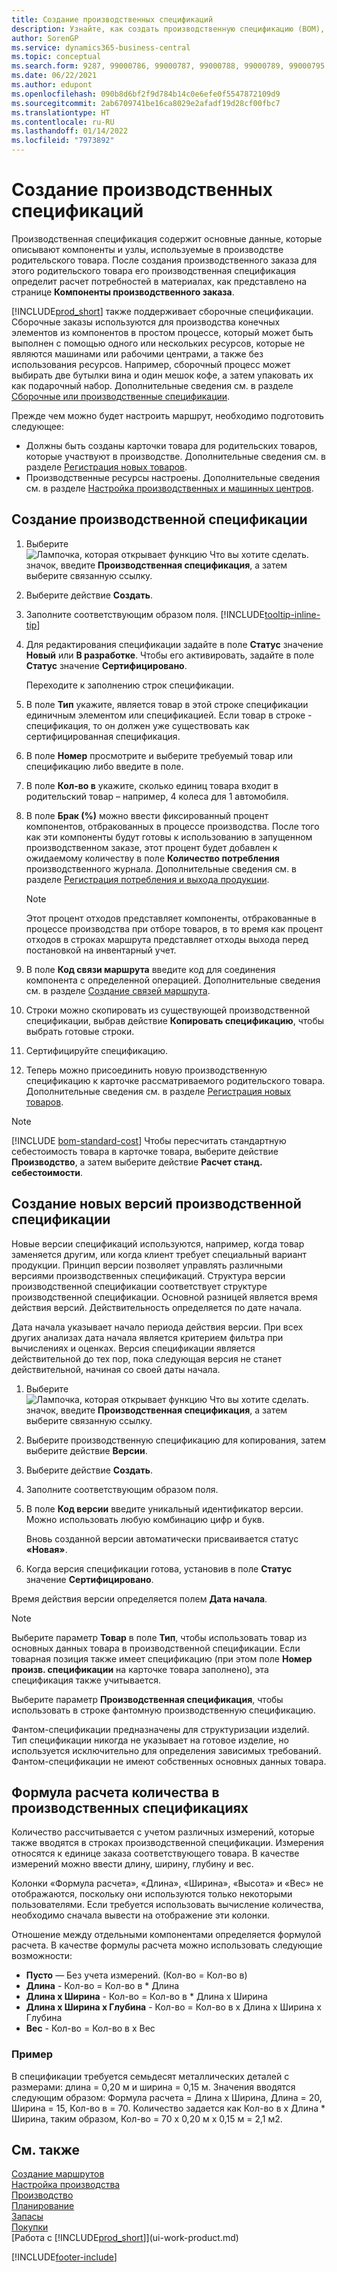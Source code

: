 ```yaml
---
title: Создание производственных спецификаций
description: Узнайте, как создать производственную спецификацию (BOM), новые версии производственной спецификации и как использовать формулу расчета количества.
author: SorenGP
ms.service: dynamics365-business-central
ms.topic: conceptual
ms.search.form: 9287, 99000786, 99000787, 99000788, 99000789, 99000795, 99000797, 99000800, 99000809, 99000811, 99000812, 99000818
ms.date: 06/22/2021
ms.author: edupont
ms.openlocfilehash: 090b8d6bf2f9d784b14c0e6efe0f5547872109d9
ms.sourcegitcommit: 2ab6709741be16ca8029e2afadf19d28cf00fbc7
ms.translationtype: HT
ms.contentlocale: ru-RU
ms.lasthandoff: 01/14/2022
ms.locfileid: "7973892"
---
```

# <a name="create-production-boms"></a>Создание производственных спецификаций

Производственная спецификация содержит основные данные, которые описывают компоненты и узлы, используемые в производстве родительского товара. После создания производственного заказа для этого родительского товара его производственная спецификация определит расчет потребностей в материалах, как представлено на странице **Компоненты производственного заказа**.

[!INCLUDE[prod_short](includes/prod_short.md)] также поддерживает сборочные спецификации. Сборочные заказы используются для производства конечных элементов из компонентов в простом процессе, который может быть выполнен с помощью одного или нескольких ресурсов, которые не являются машинами или рабочими центрами, а также без использования ресурсов. Например, сборочный процесс может выбирать две бутылки вина и один мешок кофе, а затем упаковать их как подарочный набор. Дополнительные сведения см. в разделе [Сборочные или производственные спецификации](inventory-how-work-boms.md#assembly-boms-or-production-boms).  

Прежде чем можно будет настроить маршрут, необходимо подготовить следующее:  

- Должны быть созданы карточки товара для родительских товаров, которые участвуют в производстве. Дополнительные сведения см. в разделе [Регистрация новых товаров](inventory-how-register-new-items.md).
- Производственные ресурсы настроены. Дополнительные сведения см. в разделе [Настройка производственных и машинных центров](production-how-to-set-up-work-and-machine-centers.md).

## <a name="to-create-a-production-bom"></a>Создание производственной спецификации

1. Выберите ![Лампочка, которая открывает функцию Что вы хотите сделать.](media/ui-search/search_small.png "Что вы хотите сделать") значок, введите **Производственная спецификация**, а затем выберите связанную ссылку.  
2. Выберите действие **Создать**.  
3. Заполните соответствующим образом поля. [!INCLUDE[tooltip-inline-tip](includes/tooltip-inline-tip_md.md)]
4. Для редактирования спецификации задайте в поле **Статус** значение **Новый** или **В разработке**. Чтобы его активировать, задайте в поле **Статус** значение **Сертифицировано**.  

    Переходите к заполнению строк спецификации.
5. В поле **Тип** укажите, является товар в этой строке спецификации единичным элементом или спецификацией. Если товар в строке - спецификация, то он должен уже существовать как сертифицированная спецификация.  
6. В поле **Номер** просмотрите и выберите требуемый товар или спецификацию либо введите в поле.  
7. В поле **Кол-во в** укажите, сколько единиц товара входит в родительский товар – например, 4 колеса для 1 автомобиля.  
8. В поле **Брак (%)** можно ввести фиксированный процент компонентов, отбракованных в процессе производства. После того как эти компоненты будут готовы к использованию в запущенном производственном заказе, этот процент будет добавлен к ожидаемому количеству в поле **Количество потребления** производственного журнала. Дополнительные сведения см. в разделе [Регистрация потребления и выхода продукции](production-how-to-register-consumption-and-output.md).  

    > [!NOTE]  
    >  Этот процент отходов представляет компоненты, отбракованные в процессе производства при отборе товаров, в то время как процент отходов в строках маршрута представляет отходы выхода перед постановкой на инвентарный учет.  

9. В поле **Код связи маршрута** введите код для соединения компонента с определенной операцией. Дополнительные сведения см. в разделе [Создание связей маршрута](production-how-to-create-routings.md#to-create-routing-links).
10. Строки можно скопировать из существующей производственной спецификации, выбрав действие **Копировать спецификацию**, чтобы выбрать готовые строки.  
11. Сертифицируйте спецификацию.  
12. Теперь можно присоединить новую производственную спецификацию к карточке рассматриваемого родительского товара. Дополнительные сведения см. в разделе [Регистрация новых товаров](inventory-how-register-new-items.md).  

> [!NOTE]  
> [!INCLUDE [bom-standard-cost](includes/bom-standard-cost.md)] Чтобы пересчитать стандартную себестоимость товара в карточке товара, выберите действие **Производство**, а затем выберите действие **Расчет станд. себестоимости**.  

## <a name="to-create-a-new-versions-of-a-production-bom"></a>Создание новых версий производственной спецификации

Новые версии спецификаций используются, например, когда товар заменяется другим, или когда клиент требует специальный вариант продукции. Принцип версии позволяет управлять различными версиями производственных спецификаций. Структура версии производственной спецификации соответствует структуре производственной спецификации. Основной разницей является время действия версий. Действительность определяется по дате начала.  

Дата начала указывает начало периода действия версии. При всех других анализах дата начала является критерием фильтра при вычислениях и оценках. Версия спецификации является действительной до тех пор, пока следующая версия не станет действительной, начиная со своей даты начала.  

1. Выберите ![Лампочка, которая открывает функцию Что вы хотите сделать.](media/ui-search/search_small.png "Что вы хотите сделать") значок, введите **Производственная спецификация**, а затем выберите связанную ссылку.  
2. Выберите производственную спецификацию для копирования, затем выберите действие **Версии**.  
3. Выберите действие **Создать**.  
4. Заполните соответствующим образом поля.
5. В поле **Код версии** введите уникальный идентификатор версии. Можно использовать любую комбинацию цифр и букв.  

    Вновь созданной версии автоматически присваивается статус **«Новая»**.
6. Когда версия спецификации готова, установив в поле **Статус** значение **Сертифицировано**.  

Время действия версии определяется полем **Дата начала**.  

> [!NOTE]  
> Выберите параметр **Товар** в поле **Тип**, чтобы использовать товар из основных данных товара в производственной спецификации. Если товарная позиция также имеет спецификацию (при этом поле **Номер произв. спецификации** на карточке товара заполнено), эта спецификация также учитывается.  
>
> Выберите параметр **Производственная спецификация**, чтобы использовать в строке фантомную производственную спецификацию.  
>
> Фантом-спецификации предназначены для структуризации изделий. Тип спецификации никогда не указывает на готовое изделие, но используется исключительно для определения зависимых требований. Фантом-спецификации не имеют собственных основных данных товара.

## <a name="quantity-calculation-formula-on-production-boms"></a>Формула расчета количества в производственных спецификациях

Количество рассчитывается с учетом различных измерений, которые также вводятся в строках производственной спецификации. Измерения относятся к единице заказа соответствующего товара. В качестве измерений можно ввести длину, ширину, глубину и вес.  

Колонки «Формула расчета», «Длина», «Ширина», «Высота» и «Вес» не отображаются, поскольку они используются только некоторыми пользователями. Если требуется использовать вычисление количества, необходимо сначала вывести на отображение эти колонки.  

Отношение между отдельными компонентами определяется формулой расчета. В качестве формулы расчета можно использовать следующие возможности:  

- **Пусто** — Без учета измерений. (Кол-во = Кол-во в)  
- **Длина** - Кол-во = Кол-во в * Длина  
- **Длина х Ширина** - Кол-во = Кол-во в * Длина x Ширина  
- **Длина x Ширина x Глубина** - Кол-во = Кол-во в x Длина x Ширина x Глубина  
- **Вес** - Кол-во = Кол-во в x Вес  

### <a name="example"></a>Пример

В спецификации требуется семьдесят металлических деталей с размерами: длина = 0,20 м и ширина = 0,15 м. Значения вводятся следующим образом: Формула расчета = Длина x Ширина, Длина = 20, Ширина = 15, Кол-во в = 70. Количество задается как Кол-во в x Длина * Ширина, таким образом, Кол-во = 70 x 0,20 м x 0,15 м = 2,1 м2.  

## <a name="see-also"></a>См. также

[Создание маршрутов](production-how-to-create-routings.md)   
[Настройка производства](production-configure-production-processes.md)  
[Производство](production-manage-manufacturing.md)    
[Планирование](production-planning.md)   
[Запасы](inventory-manage-inventory.md)  
[Покупки](purchasing-manage-purchasing.md)  
[Работа с [!INCLUDE[prod_short](includes/prod_short.md)]](ui-work-product.md)


[!INCLUDE[footer-include](includes/footer-banner.md)]